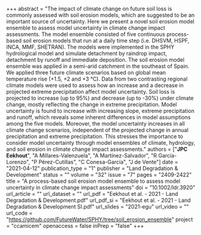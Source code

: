+++
abstract = "The impact of climate change on future soil loss is commonly assessed with soil erosion models, which are suggested to be an important source of uncertainty. Here we present a novel soil erosion model ensemble to assess model uncertainty in climate change impact assessments. The model ensemble consisted of five continuous process-based soil erosion models that run at a daily time step (i.e. DHSVM, HSPF, INCA, MMF, SHETRAN). The models were implemented in the SPHY hydrological model and simulate detachment by raindrop impact, detachment by runoff and immediate deposition. The soil erosion model ensemble was applied in a semi-arid catchment in the southeast of Spain. We applied three future climate scenarios based on global mean temperature rise (+1.5, +2 and +3 °C). Data from two contrasting regional climate models were used to assess how an increase and a decrease in projected extreme precipitation affect model uncertainty. Soil loss is projected to increase (up to 95%) and decrease (up to -30%) under climate change, mostly reflecting the change in extreme precipitation. Model uncertainty is found to increase with increasing slope, extreme precipitation and runoff, which reveals some inherent differences in model assumptions among the five models. Moreover, the model uncertainty increases in all climate change scenarios, independent of the projected change in annual precipitation and extreme precipitation. This stresses the importance to consider model uncertainty through model ensembles of climate, hydrology, and soil erosion in climate change impact assessments."
authors = ["**JPC Eekhout**", "A Millares-Valenzuela", "A Martínez-Salvador", "R García-Lorenzo", "P Pérez-Cutillas", "C Conesa-García", "J de Vente"]
date = "2021-04-12"
publication_type = "1"
publisher = "Land Degradation & Development"
status = ""
volume = "32"
issue = "7"
pages = "2409-2422"
title = "A process-based soil erosion model ensemble to assess model uncertainty in climate change impact assessments"
doi = "10.1002/ldr.3920"
url_article = ""
url_dataset = ""
url_pdf = "Eekhout et al. - 2021 - Land Degradation & Development.pdf"
url_pdf_si = "Eekhout et al. - 2021 - Land Degradation & Development SI.pdf"
url_slides = "2021-egu"
url_video = ""
url_code = "https://github.com/FutureWater/SPHY/tree/soil_erosion_ensemble"
project = "ccamicem"
openaccess = false
inPrep = "false"
+++
